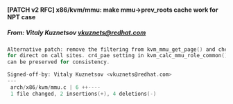 #### [PATCH v2 RFC] x86/kvm/mmu: make mmu->prev_roots cache work for NPT case
##### From: Vitaly Kuznetsov <vkuznets@redhat.com>

```c
Alternative patch: remove the filtering from kvm_mmu_get_page() and check
for direct on call sites. cr4_pae setting in kvm_calc_mmu_role_common()
can be preserved for consistency.

Signed-off-by: Vitaly Kuznetsov <vkuznets@redhat.com>
---
 arch/x86/kvm/mmu.c | 6 ++----
 1 file changed, 2 insertions(+), 4 deletions(-)

```
